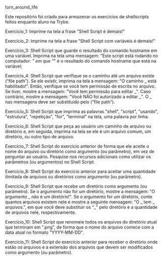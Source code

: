 
turn_around_life

Este repositório foi criado para armazenar os exercícios de shellscripts feitos enquanto aluno na Trybe.

Exercicio_1: Imprime na tela a frase "Shell Script é demais!"

Exercício_2: Imprime na tela a frase "Shell Script com variáveis é demais!"

Exercício_3: Shell Script que guarde o resultado do comando hostname em uma variável. Imprima na tela uma mensagem: "Este script está rodando no computador: _" em que "_" é o resultado do comando hostname que está na variável;

Exercício_4: Shell Script que verifique se o caminho até um arquivo existe (“file path”). Se ele existir, imprima na tela a mensagem: "O caminho _ está habilitado!". Então, verifique se você tem permissão de escrita no arquivo. Se tiver, mostre a mensagem: "Você tem permissão para editar _". Caso contrário, mostre a mensagem: "Você NÃO foi autorizado a editar _". O _ nas mensagens deve ser substituído pelo (“file path”).

Exercício_5: Shell Script que imprima as palavras "shell", "script", "usando", "estrutura", "repetição", "for", "terminal" na tela, uma palavra por linha.

Exercício_6: Shell Script que peça ao usuário um caminho de arquivo ou diretório e, em seguida, imprima na tela se ele é um arquivo comum, um diretório, ou outro tipo de arquivo. 

Exercício_7: Shell Script do exercício anterior de forma que ele aceite o nome do arquivo ou diretório como argumento (ou parâmetro), em vez de perguntar ao usuário. Pesquise nos recursos adicionais como utilizar os parâmetros (ou argumentos) no Shell Script.

Exercício_8: Shell Script do exercício anterior para aceitar uma quantidade ilimitada de arquivos ou diretórios como argumento (ou parâmetro).

Exercício_9: Shell Script que recebe um diretório como argumento (ou parâmetro). Se o argumento não for um diretório, mostre a mensagem: "O argumento _ não é um diretório!". Se o argumento for um diretório, conte quantos arquivos existem nele e mostre a seguinte mensagem: "O _ tem _ arquivos.", em que você deve substituir os "_" pelo diretório e a quantidade de arquivos nele, respectivamente.

Exercício_10: Shell Script que renomeie todos os arquivos do diretório atual que terminam em ".png", de forma que o nome do arquivo comece com a data atual no formato "YYYY-MM-DD". 

Exercício_11: Shell Script do exercício anterior para receber o diretório onde estão os arquivos e a extensão dos arquivos que devem ser modificados como argumento (ou parâmetro). 


